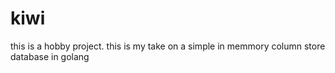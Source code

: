 # kiwi
this is a hobby project. this is my take on a simple in memmory column store database in golang
